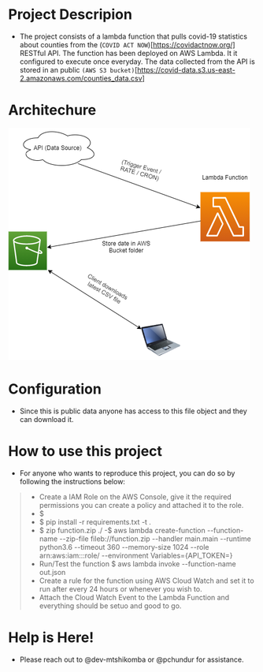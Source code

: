 # Project Descripion
- The project consists of a lambda function that pulls covid-19 statistics about counties from the (`COVID ACT NOW`)[https://covidactnow.org/] RESTful API. The function has been deployed on AWS Lambda. It it configured to execute once everyday. The data collected from the API is stored in an public `(AWS S3 bucket)`[https://covid-data.s3.us-east-2.amazonaws.com/counties_data.csv]  

# Architechure
![](architecture.png) 

# Configuration
- Since this is public data anyone has access to this file object and they can download it.

# How to use this project
- For anyone who wants to reproduce this project, you can do so by following the instructions below:
> - Create a IAM Role on the AWS Console, give it the required permissions you can create a policy and attached it to the role.
> - $ 
> - $ pip install -r requirements.txt -t . 
> - $ zip function.zip ./
> -$ aws lambda create-function --function-name <lambda-function-name> --zip-file fileb://function.zip --handler main.main --runtime python3.6 --timeout 360 --memory-size 1024 --role arn:aws:iam::<aws-account-number>:role/<role-name> --environment Variables={API_TOKEN=<COVID-ACT-NOW-API-TOKEN>}
> - Run/Test the function
> $ aws lambda invoke --function-name <lambda-function-name> out.json
> - Create a rule for the function using AWS Cloud Watch and set it to run after every 24 hours or whenever you wish to.
> - Attach the Cloud Watch Event to the Lambda Function and everything should be setuo and good to go.

# Help is Here!
- Please reach out to @dev-mtshikomba or @pchundur for assistance.